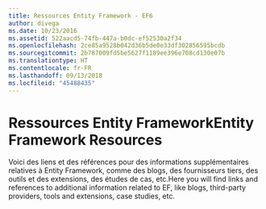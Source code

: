 ```yaml
---
title: Ressources Entity Framework - EF6
author: divega
ms.date: 10/23/2016
ms.assetid: 522aacd5-74fb-447a-b0dc-ef52530a2f34
ms.openlocfilehash: 2ce85a9528b042d36b5de0e33df302856595bcdb
ms.sourcegitcommit: 2b787009fd5be5627f1189ee396e708cd130e07b
ms.translationtype: HT
ms.contentlocale: fr-FR
ms.lasthandoff: 09/13/2018
ms.locfileid: "45488435"
---
```

# <a name="entity-framework-resources"></a><span data-ttu-id="74c5e-102">Ressources Entity Framework</span><span class="sxs-lookup"><span data-stu-id="74c5e-102">Entity Framework Resources</span></span>
<span data-ttu-id="74c5e-103">Voici des liens et des références pour des informations supplémentaires relatives à Entity Framework, comme des blogs, des fournisseurs tiers, des outils et des extensions, des études de cas, etc.</span><span class="sxs-lookup"><span data-stu-id="74c5e-103">Here you will find links and references to additional information related to EF, like blogs, third-party providers, tools and extensions, case studies, etc.</span></span>

